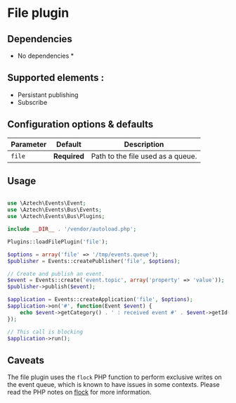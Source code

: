 # File plugin

## Dependencies

  * No dependencies *

## Supported elements :

  * Persistant publishing
  * Subscribe

## Configuration options & defaults

| Parameter | Default | Description |
|--------------|-------------|-------------------------------------------------------------------------------------------|
| `file` | **Required** | Path to the file used as a queue. |

## Usage

```php

use \Aztech\Events\Event;
use \Aztech\Events\Bus\Events;
use \Aztech\Events\Bus\Plugins;

include __DIR__ . '/vendor/autoload.php';

Plugins::loadFilePlugin('file');

$options = array('file' => '/tmp/events.queue');
$publisher = Events::createPublisher('file', $options);

// Create and publish an event.
$event = Events::create('event.topic', array('property' => 'value'));
$publisher->publish($event);

$application = Events::createApplication('file', $options);
$application->on('#', function(Event $event) {
    echo $event->getCategory() . ' : received event #' . $event->getId();
});

// This call is blocking
$application->run();

```

## Caveats

The file plugin uses the `flock` PHP function to perform exclusive writes on the event queue, which is known to have issues in some contexts. Please read the PHP notes on [flock](http://php.net/manual/en/function.flock.php#refsect1-function.flock-notes) for more information.
